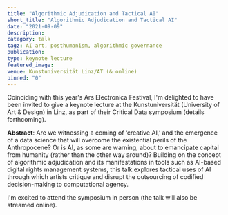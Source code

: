 ```yaml
---
title: "Algorithmic Adjudication and Tactical AI"
short_title: "Algorithmic Adjudication and Tactical AI"
date: "2021-09-09"
description:
category: talk
tagz: AI art, posthumanism, algorithmic governance
publication:
type: keynote lecture
featured_image:
venue: Kunstuniversität Linz/AT (& online)
pinned: "0"
---
```


Coinciding with this year's Ars Electronica Festival, I'm delighted to have been invited to give a keynote lecture at the Kunstuniversität (University of Art & Design) in Linz, as part of their Critical Data symposium (details forthcoming).

**Abstract**: Are we witnessing a coming of ‘creative AI,’ and the emergence of a data science that will overcome the existential perils of the Anthropocene? Or is AI, as some are warning, about to emancipate capital from humanity (rather than the other way around)? Building on the concept of algorithmic adjudication and its manifestations in tools such as AI-based digital rights management systems, this talk explores tactical uses of AI through which artists critique and disrupt the outsourcing of codified decision-making to computational agency.

I'm excited to attend the symposium in person (the talk will also be streamed online).
